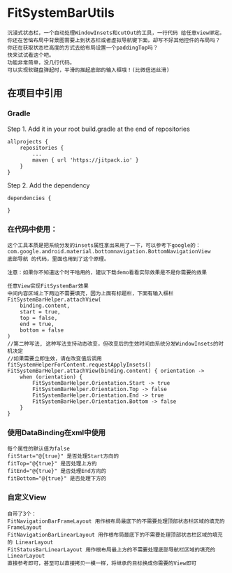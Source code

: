 # FitSystemBarUtils



    沉浸式状态栏，一个自动处理WindowInsets和cutOut的工具，一行代码 给任意view绑定。
    你还在苦恼布局中背景图需要上到状态栏或者虚拟导航键下面，却写不好其他控件的布局吗？
    你还在获取状态栏高度的方式去给布局设置一个paddingTop吗？
    快来试试看这个吧。
    功能非常简单，没几行代码。
    可以实现软键盘弹起时，平滑的推起底部的输入框哦！(比微信还丝滑)

## 在项目中引用

### Gradle

Step 1. Add it in your root build.gradle at the end of repositories

    allprojects {
        repositories {
            ...
            maven { url 'https://jitpack.io' }
        }
    }

Step 2. Add the dependency

    dependencies {
        
    }

### 在代码中使用：

    这个工具本质是把系统分发的insets属性拿出来用了一下，可以参考下google的：
    com.google.android.material.bottomnavigation.BottomNavigationView
    底部导航 的代码，里面也用到了这个原理。
    
    注意：如果你不知道这个时干啥用的，建议下载demo看看实际效果是不是你需要的效果
    
    任意View实现FitSystemBar效果
    中间内容区域上下两边不需要填充，因为上面有标题栏，下面有输入框栏
    FitSystemBarHelper.attachView(
        binding.content,
        start = true,
        top = false,
        end = true,
        bottom = false
    )
    //第二种写法, 这种写法支持动态改变，但改变后的生效时间由系统分发WindowInsets的时机决定
    //如果需要立即生效，请在改变值后调用 fitSystemHelperForContent.requestApplyInsets()
    FitSystemBarHelper.attachView(binding.content) { orientation ->
        when (orientation) {
            FitSystemBarHelper.Orientation.Start -> true
            FitSystemBarHelper.Orientation.Top -> false
            FitSystemBarHelper.Orientation.End -> true
            FitSystemBarHelper.Orientation.Bottom -> false
        }
    }

### 使用DataBinding在xml中使用

    每个属性的默认值为false
    fitStart="@{true}" 是否处理Start方向的
    fitTop="@{true}" 是否处理上方的
    fitEnd="@{true}" 是否处理End方向的
    fitBottom="@{true}" 是否处理下方的

### 自定义View

    自带了3个：
    FitNavigationBarFrameLayout 用作根布局最底下的不需要处理顶部状态栏区域的填充的 FrameLayout
    FitNavigationBarLinearLayout 用作根布局最底下的不需要处理顶部状态栏区域的填充的 LinearLayout
    FitStatusBarLinearLayout 用作根布局最上方的不需要处理底部导航栏区域的填充的 LinearLayout
    直接参考即可，甚至可以直接拷贝一模一样，将继承的目标换成你需要的View即可